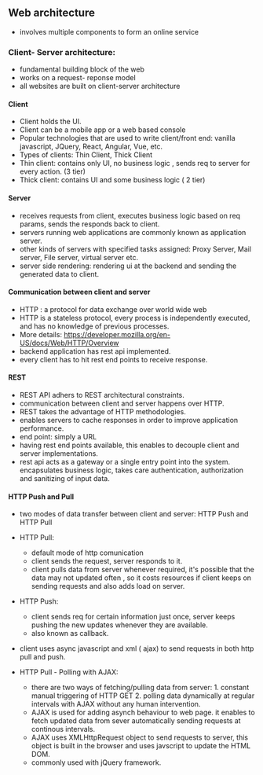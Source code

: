 ## Web architecture
* involves multiple components to form an online service

### Client- Server architecture:
* fundamental building block of the web
* works on a request- reponse model
* all websites are built on client-server architecture
#### Client
* Client holds the UI.
* Client can be a mobile app or a web based console
* Popular technologies that are used to write client/front end: vanilla javascript, JQuery, React, Angular, Vue, etc. 
* Types of clients: Thin Client, Thick Client
* Thin client: contains only UI, no business logic , sends req to server for every action. (3 tier)
* Thick client: contains UI and some business logic ( 2 tier)

#### Server
* receives requests from client, executes business logic based on req params, sends the responds back to client.
* servers running web applications are commonly known as application server.
* other kinds of servers with specified tasks assigned: Proxy Server, Mail server, File server, virtual server etc. 
* server side rendering: rendering ui at the backend and sending the generated data to client.

#### Communication between client and server
* HTTP : a protocol for data exchange over world wide web
* HTTP is a stateless protocol, every process is independently executed, and has no knowledge of previous processes.
* More details: https://developer.mozilla.org/en-US/docs/Web/HTTP/Overview
* backend application has rest api implemented. 
* every client has to hit rest end points to receive response.

#### REST
* REST API adhers to REST architectural constraints.
* communication between client and server happens over HTTP.
* REST takes the advantage of HTTP methodologies.
* enables servers to cache responses in order to improve application performance.
* end point: simply a URL
* having rest end points available, this enables to decouple client and server implementations.
* rest api acts as a gateway or a single entry point into the system. encapsulates business logic, takes care authentication, authorization and sanitizing of input data.

#### HTTP Push and Pull
* two modes of data transfer between client and server: HTTP Push and HTTP Pull
* HTTP Pull: 
	* default mode of http comunication
	* client sends the request, server responds to it.
	* client pulls data from server whenever required, it's possible that the data may not updated often , so it costs resources if client keeps on sending requests and also adds load on server.
* HTTP Push:
	* client sends req for certain information just once, server keeps pushing the new updates whenever they are available.
	* also known as callback.
* client uses async javascript and xml ( ajax) to send requests in both http pull and push.

* HTTP Pull - Polling with AJAX:
	* there are two ways of fetching/pulling data from server: 1. constant manual triggering of HTTP GET 2. polling data dynamically at regular intervals with AJAX without any human intervention.
	* AJAX is used for adding asynch behaviour to web page. it enables to fetch updated data from sever automatically sending requests at continous intervals. 
	* AJAX uses XMLHttpRequest object to send requests to server, this object is built in the browser and uses javscript to update the HTML DOM.
	* commonly used with jQuery framework.
